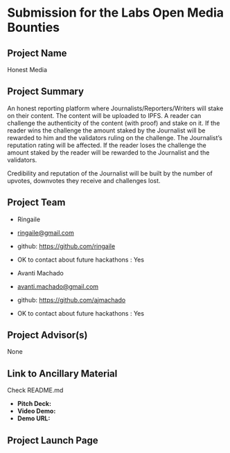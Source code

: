 # Submission for the Labs Open Media Bounties

## Project Name
Honest Media

## Project Summary
An honest reporting platform where Journalists/Reporters/Writers will stake on their content. The content will be uploaded to IPFS. A reader can challenge the authenticity of the content (with proof) and stake on it. If the reader wins the challenge the amount staked by the Journalist will be rewarded to him and the validators ruling on the challenge. The Journalist’s reputation rating will be affected. If the reader loses the challenge the amount staked by the reader will be rewarded to the Journalist and the validators.

Credibility and reputation of the Journalist will be built by the number of upvotes, downvotes they receive and challenges lost. 

## Project Team
* Ringaile
* ringaile@gmail.com
* github: https://github.com/ringaile
* OK to contact about future hackathons : Yes

* Avanti Machado    
* avanti.machado@gmail.com
* github: https://github.com/ajmachado
* OK to contact about future hackathons : Yes

## Project Advisor(s)
None

## Link to Ancillary Material
Check README.md

- **Pitch Deck:**
- **Video Demo:**
- **Demo URL:**

## Project Launch Page

